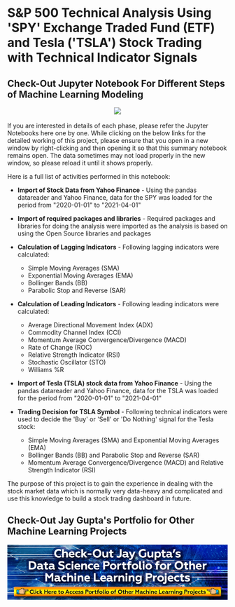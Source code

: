 
<h1>S&P 500 Technical Analysis Using 'SPY' Exchange Traded Fund (ETF) and Tesla ('TSLA') Stock Trading with Technical Indicator Signals</h1>

## Check-Out Jupyter Notebook For Different Steps of Machine Learning Modeling ##
<p align="center">
<img src="https://github.com/jayguptacal/BankingAndInvestments/blob/main/StockTradingIndicators/SP500_Technical_Analysis.ipynb">
</p>

If you are interested in details of each phase, please refer the Jupyter Notebooks here one by one. While clicking on the below links for the detailed working of this project, please ensure that you open in a new window by right-clicking and then opening it so that this summary notebook remains open. The data sometimes may not load properly in the new window, so please reload it until it shows properly.

Here is a full list of activities performed in this notebook:

- **Import of Stock Data from Yahoo Finance** - Using the pandas datareader and Yahoo Finance, data for the SPY was loaded for the period from "2020-01-01" to "2021-04-01"


- **Import of required packages and libraries** - Required packages and libraries for doing the analysis were imported as the analysis is based on using the Open Source libraries and packages


- **Calculation of Lagging Indicators** - Following lagging indicators were calculated:
    - Simple Moving Averages (SMA)
    - Exponential Moving Averages (EMA)
    - Bollinger Bands (BB)
    - Parabolic Stop and Reverse (SAR)
    
    
- **Calculation of Leading Indicators** - Following leading indicators were calculated:
    - Average Directional Movement Index (ADX)
    - Commodity Channel Index (CCI)
    - Momentum Average Convergence/Divergence (MACD)
    - Rate of Change (ROC)
    - Relative Strength Indicator (RSI)
    - Stochastic Oscillator (STO)
    - Williams %R
    
    
- **Import of Tesla (TSLA) stock data from Yahoo Finance** - Using the pandas datareader and Yahoo Finance, data for the TSLA was loaded for the period from "2020-01-01" to "2021-04-01"


- **Trading Decision for TSLA Symbol** - Following technical indicators were used to decide the 'Buy' or 'Sell' or 'Do Nothing' signal for the Tesla stock:
    - Simple Moving Averages (SMA) and Exponential Moving Averages (EMA)
    - Bollinger Bands (BB) and Parabolic Stop and Reverse (SAR)
    - Momentum Average Convergence/Divergence (MACD) and Relative Strength Indicator (RSI)
    
    
The purpose of this project is to gain the experience in dealing with the stock market data which is normally very data-heavy and complicated and use this knowledge to build a stock trading dashboard in future.

## Check-Out Jay Gupta's Portfolio for Other Machine Learning Projects ##
<p align="center">
<a href="https://github.com/jayguptacal/portfolio/blob/main/README.md" target="_blank"><img src="https://github.com/jayguptacal/portfolio/blob/main/image/FullPortfolioBanner.jpg"></a>
</p>

